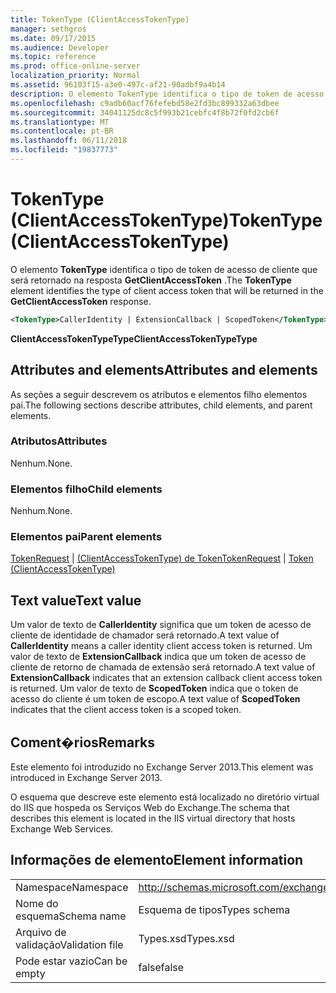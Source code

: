 ```yaml
---
title: TokenType (ClientAccessTokenType)
manager: sethgros
ms.date: 09/17/2015
ms.audience: Developer
ms.topic: reference
ms.prod: office-online-server
localization_priority: Normal
ms.assetid: 96103f15-a3e0-497c-af21-90adbf9a4b14
description: O elemento TokenType identifica o tipo de token de acesso de cliente que será retornado na resposta GetClientAccessToken.
ms.openlocfilehash: c9adb60acf76fefebd58e2fd3bc899332a63dbee
ms.sourcegitcommit: 34041125dc8c5f993b21cebfc4f8b72f0fd2cb6f
ms.translationtype: MT
ms.contentlocale: pt-BR
ms.lasthandoff: 06/11/2018
ms.locfileid: "19837773"
---
```

# <a name="tokentype-clientaccesstokentype"></a><span data-ttu-id="46512-103">TokenType (ClientAccessTokenType)</span><span class="sxs-lookup"><span data-stu-id="46512-103">TokenType (ClientAccessTokenType)</span></span>

<span data-ttu-id="46512-104">O elemento **TokenType** identifica o tipo de token de acesso de cliente que será retornado na resposta **GetClientAccessToken** .</span><span class="sxs-lookup"><span data-stu-id="46512-104">The **TokenType** element identifies the type of client access token that will be returned in the **GetClientAccessToken** response.</span></span> 
  
```XML
<TokenType>CallerIdentity | ExtensionCallback | ScopedToken</TokenType>
```

 <span data-ttu-id="46512-105">**ClientAccessTokenTypeType**</span><span class="sxs-lookup"><span data-stu-id="46512-105">**ClientAccessTokenTypeType**</span></span>
## <a name="attributes-and-elements"></a><span data-ttu-id="46512-106">Attributes and elements</span><span class="sxs-lookup"><span data-stu-id="46512-106">Attributes and elements</span></span>

<span data-ttu-id="46512-107">As seções a seguir descrevem os atributos e elementos filho elementos pai.</span><span class="sxs-lookup"><span data-stu-id="46512-107">The following sections describe attributes, child elements, and parent elements.</span></span>
  
### <a name="attributes"></a><span data-ttu-id="46512-108">Atributos</span><span class="sxs-lookup"><span data-stu-id="46512-108">Attributes</span></span>

<span data-ttu-id="46512-109">Nenhum.</span><span class="sxs-lookup"><span data-stu-id="46512-109">None.</span></span>
  
### <a name="child-elements"></a><span data-ttu-id="46512-110">Elementos filho</span><span class="sxs-lookup"><span data-stu-id="46512-110">Child elements</span></span>

<span data-ttu-id="46512-111">Nenhum.</span><span class="sxs-lookup"><span data-stu-id="46512-111">None.</span></span>
  
### <a name="parent-elements"></a><span data-ttu-id="46512-112">Elementos pai</span><span class="sxs-lookup"><span data-stu-id="46512-112">Parent elements</span></span>

<span data-ttu-id="46512-113">[TokenRequest](tokenrequest.md) | [(ClientAccessTokenType) de Token](token-clientaccesstokentype.md)</span><span class="sxs-lookup"><span data-stu-id="46512-113">[TokenRequest](tokenrequest.md) | [Token (ClientAccessTokenType)](token-clientaccesstokentype.md)</span></span>
  
## <a name="text-value"></a><span data-ttu-id="46512-114">Text value</span><span class="sxs-lookup"><span data-stu-id="46512-114">Text value</span></span>

<span data-ttu-id="46512-115">Um valor de texto de **CallerIdentity** significa que um token de acesso de cliente de identidade de chamador será retornado.</span><span class="sxs-lookup"><span data-stu-id="46512-115">A text value of **CallerIdentity** means a caller identity client access token is returned.</span></span> <span data-ttu-id="46512-116">Um valor de texto de **ExtensionCallback** indica que um token de acesso de cliente de retorno de chamada de extensão será retornado.</span><span class="sxs-lookup"><span data-stu-id="46512-116">A text value of **ExtensionCallback** indicates that an extension callback client access token is returned.</span></span> <span data-ttu-id="46512-117">Um valor de texto de **ScopedToken** indica que o token de acesso do cliente é um token de escopo.</span><span class="sxs-lookup"><span data-stu-id="46512-117">A text value of **ScopedToken** indicates that the client access token is a scoped token.</span></span> 
  
## <a name="remarks"></a><span data-ttu-id="46512-118">Coment�rios</span><span class="sxs-lookup"><span data-stu-id="46512-118">Remarks</span></span>

<span data-ttu-id="46512-119">Este elemento foi introduzido no Exchange Server 2013.</span><span class="sxs-lookup"><span data-stu-id="46512-119">This element was introduced in Exchange Server 2013.</span></span>
  
<span data-ttu-id="46512-120">O esquema que descreve este elemento está localizado no diretório virtual do IIS que hospeda os Serviços Web do Exchange.</span><span class="sxs-lookup"><span data-stu-id="46512-120">The schema that describes this element is located in the IIS virtual directory that hosts Exchange Web Services.</span></span>
  
## <a name="element-information"></a><span data-ttu-id="46512-121">Informações de elemento</span><span class="sxs-lookup"><span data-stu-id="46512-121">Element information</span></span>

|||
|:-----|:-----|
|<span data-ttu-id="46512-122">Namespace</span><span class="sxs-lookup"><span data-stu-id="46512-122">Namespace</span></span>  <br/> |http://schemas.microsoft.com/exchange/services/2006/types  <br/> |
|<span data-ttu-id="46512-123">Nome do esquema</span><span class="sxs-lookup"><span data-stu-id="46512-123">Schema name</span></span>  <br/> |<span data-ttu-id="46512-124">Esquema de tipos</span><span class="sxs-lookup"><span data-stu-id="46512-124">Types schema</span></span>  <br/> |
|<span data-ttu-id="46512-125">Arquivo de validação</span><span class="sxs-lookup"><span data-stu-id="46512-125">Validation file</span></span>  <br/> |<span data-ttu-id="46512-126">Types.xsd</span><span class="sxs-lookup"><span data-stu-id="46512-126">Types.xsd</span></span>  <br/> |
|<span data-ttu-id="46512-127">Pode estar vazio</span><span class="sxs-lookup"><span data-stu-id="46512-127">Can be empty</span></span>  <br/> |<span data-ttu-id="46512-128">false</span><span class="sxs-lookup"><span data-stu-id="46512-128">false</span></span>  <br/> |
   

